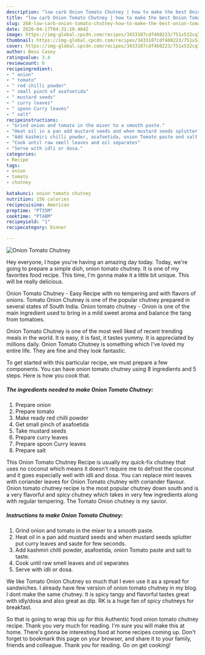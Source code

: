 ```yaml
---
description: "low carb Onion Tomato Chutney | how to make the best Onion Tomato Chutney"
title: "low carb Onion Tomato Chutney | how to make the best Onion Tomato Chutney"
slug: 268-low-carb-onion-tomato-chutney-how-to-make-the-best-onion-tomato-chutney
date: 2020-04-17T04:31:19.484Z
image: https://img-global.cpcdn.com/recipes/3433107cdf460223/751x532cq70/onion-tomato-chutney-recipe-main-photo.jpg
thumbnail: https://img-global.cpcdn.com/recipes/3433107cdf460223/751x532cq70/onion-tomato-chutney-recipe-main-photo.jpg
cover: https://img-global.cpcdn.com/recipes/3433107cdf460223/751x532cq70/onion-tomato-chutney-recipe-main-photo.jpg
author: Bess Casey
ratingvalue: 3.4
reviewcount: 6
recipeingredient:
- " onion"
- " tomato"
- " red chilli powder"
- " small pinch of asafoetida"
- " mustard seeds"
- " curry leaves"
- " spoon Curry leaves"
- " salt"
recipeinstructions:
- "Grind onion and tomato in the mixer to a smooth paste."
- "Heat oil in a pan add mustard seeds and when mustard seeds splutter put curry leaves and saute for few seconds."
- "Add kashmiri chilli powder, asafoetida, onion Tomato paste and salt to taste."
- "Cook until raw smell leaves and oil separates"
- "Serve with idli or dosa."
categories:
- Recipe
tags:
- onion
- tomato
- chutney

katakunci: onion tomato chutney 
nutrition: 156 calories
recipecuisine: American
preptime: "PT35M"
cooktime: "PT48M"
recipeyield: "1"
recipecategory: Dinner

---
```



![Onion Tomato Chutney](https://img-global.cpcdn.com/recipes/3433107cdf460223/751x532cq70/onion-tomato-chutney-recipe-main-photo.jpg)

Hey everyone, I hope you're having an amazing day today. Today, we're going to prepare a simple dish, onion tomato chutney. It is one of my favorites food recipe. This time, I'm gonna make it a little bit unique. This will be really delicious.

Onion Tomato Chutney - Easy Recipe with no tempering and with flavors of onions. Tomato Onion Chutney is one of the popular chutney prepared in several states of South India. Onion tomato chutney - Onion is one of the main ingredient used to bring in a mild sweet aroma and balance the tang from tomatoes.

Onion Tomato Chutney is one of the most well liked of recent trending meals in the world. It is easy, it is fast, it tastes yummy. It is appreciated by millions daily. Onion Tomato Chutney is something which I've loved my entire life. They are fine and they look fantastic.


To get started with this particular recipe, we must prepare a few components. You can have onion tomato chutney using 8 ingredients and 5 steps. Here is how you cook that.

<!--inarticleads1-->

##### The ingredients needed to make Onion Tomato Chutney:

1. Prepare  onion
1. Prepare  tomato
1. Make ready  red chilli powder
1. Get  small pinch of asafoetida
1. Take  mustard seeds
1. Prepare  curry leaves
1. Prepare  spoon Curry leaves
1. Prepare  salt


This Onion Tomato Chutney Recipe is usually my quick-fix chutney that uses no coconut which means it doesn&#39;t require me to defrost the coconut and it goes especially well with idli and dosa. You can replace mint leaves with coriander leaves for Onion Tomato chutney with coriander flavour. Onion tomato chutney recipe is the most popular chutney down south and is a very flavorful and spicy chutney which takes in very few ingredients along with regular tempering. The Tomato Onion chutney is my savior. 

<!--inarticleads2-->

##### Instructions to make Onion Tomato Chutney:

1. Grind onion and tomato in the mixer to a smooth paste.
1. Heat oil in a pan add mustard seeds and when mustard seeds splutter put curry leaves and saute for few seconds.
1. Add kashmiri chilli powder, asafoetida, onion Tomato paste and salt to taste.
1. Cook until raw smell leaves and oil separates
1. Serve with idli or dosa.


We like Tomato Onion Chutney so much that I even use it as a spread for sandwiches. I already have few version of onion tomato chutney in my blog. I dont make the same chutney. It is spicy tangy and flavorful tastes great with idly/dosa and also great as dip. RK is a huge fan of spicy chutneys for breakfast. 

So that is going to wrap this up for this Authentic food onion tomato chutney recipe. Thank you very much for reading. I'm sure you will make this at home. There's gonna be interesting food at home recipes coming up. Don't forget to bookmark this page on your browser, and share it to your family, friends and colleague. Thank you for reading. Go on get cooking!
